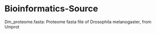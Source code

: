 # Bioinformatics-Source

Dm_proteome.fasta: Proteome fasta file of Drosophila melanogaster, from Uniprot
